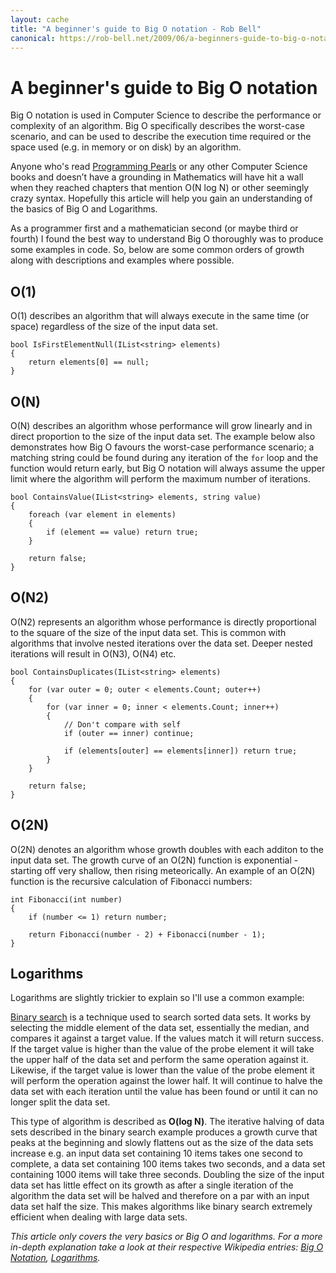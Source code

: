 ```yaml
---
layout: cache
title: "A beginner's guide to Big O notation - Rob Bell"
canonical: https://rob-bell.net/2009/06/a-beginners-guide-to-big-o-notation/
---
```


# A beginner's guide to Big O notation

Big O notation is used in Computer Science to describe the performance or complexity of an algorithm. Big O specifically describes the worst-case scenario, and can be used to describe the execution time required or the space used (e.g. in memory or on disk) by an algorithm.

Anyone who's read [Programming Pearls](http://www.amazon.co.uk/gp/product/0201657880/ref=as_li_tl?ie=UTF8&camp=1634&creative=6738&creativeASIN=0201657880&linkCode=as2&tag=robe06-21&linkId=CJLGVLP72BMYMVQQ) or any other Computer Science books and doesn’t have a grounding in Mathematics will have hit a wall when they reached chapters that mention O(N log N) or other seemingly crazy syntax. Hopefully this article will help you gain an understanding of the basics of Big O and Logarithms.

As a programmer first and a mathematician second (or maybe third or fourth) I found the best way to understand Big O thoroughly was to produce some examples in code. So, below are some common orders of growth along with descriptions and examples where possible.

## O(1)

O(1) describes an algorithm that will always execute in the same time (or space) regardless of the size of the input data set.


    bool IsFirstElementNull(IList<string> elements)
    {
        return elements[0] == null;
    }

## O(N)

O(N) describes an algorithm whose performance will grow linearly and in direct proportion to the size of the input data set. The example below also demonstrates how Big O favours the worst-case performance scenario; a matching string could be found during any iteration of the `for` loop and the function would return early, but Big O notation will always assume the upper limit where the algorithm will perform the maximum number of iterations.


    bool ContainsValue(IList<string> elements, string value)
    {
        foreach (var element in elements)
        {
            if (element == value) return true;
        }

        return false;
    }

## O(N2)

O(N2) represents an algorithm whose performance is directly proportional to the square of the size of the input data set. This is common with algorithms that involve nested iterations over the data set. Deeper nested iterations will result in O(N3), O(N4) etc.


    bool ContainsDuplicates(IList<string> elements)
    {
        for (var outer = 0; outer < elements.Count; outer++)
        {
            for (var inner = 0; inner < elements.Count; inner++)
            {
                // Don't compare with self
                if (outer == inner) continue;

                if (elements[outer] == elements[inner]) return true;
            }
        }

        return false;
    }

## O(2N)

O(2N) denotes an algorithm whose growth doubles with each additon to the input data set. The growth curve of an O(2N) function is exponential - starting off very shallow, then rising meteorically. An example of an O(2N) function is the recursive calculation of Fibonacci numbers:


    int Fibonacci(int number)
    {
        if (number <= 1) return number;

        return Fibonacci(number - 2) + Fibonacci(number - 1);
    }

## Logarithms

Logarithms are slightly trickier to explain so I'll use a common example:

[Binary search](http://en.wikipedia.org/wiki/Binary_search) is a technique used to search sorted data sets. It works by selecting the middle element of the data set, essentially the median, and compares it against a target value. If the values match it will return success. If the target value is higher than the value of the probe element it will take the upper half of the data set and perform the same operation against it. Likewise, if the target value is lower than the value of the probe element it will perform the operation against the lower half. It will continue to halve the data set with each iteration until the value has been found or until it can no longer split the data set.

This type of algorithm is described as **O(log N)**. The iterative halving of data sets described in the binary search example produces a growth curve that peaks at the beginning and slowly flattens out as the size of the data sets increase e.g. an input data set containing 10 items takes one second to complete, a data set containing 100 items takes two seconds, and a data set containing 1000 items will take three seconds. Doubling the size of the input data set has little effect on its growth as after a single iteration of the algorithm the data set will be halved and therefore on a par with an input data set half the size. This makes algorithms like binary search extremely efficient when dealing with large data sets.

*This article only covers the very basics or Big O and logarithms. For a more in-depth explanation take a look at their respective Wikipedia entries: [Big O Notation](http://en.wikipedia.org/wiki/Big_O_notation), [Logarithms](http://en.wikipedia.org/wiki/Logarithm).*
